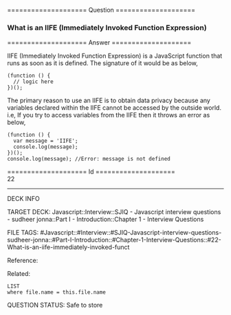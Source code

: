 ==================== Question ====================  

### What is an IIFE (Immediately Invoked Function Expression)  

==================== Answer ====================  

IIFE (Immediately Invoked Function Expression) is a JavaScript function that runs as soon as it is defined. The signature of it would be as below,

<!-- codeblock-start -->
<pre><code class="hljs language-javascript">(<span class="hljs-keyword">function</span> (<span class="hljs-params"></span>) {
  <span class="hljs-comment">// logic here</span>
})();
</code></pre>
<!-- codeblock-end -->

The primary reason to use an IIFE is to obtain data privacy because any variables declared within the IIFE cannot be accessed by the outside world. i.e, If you try to access variables from the IIFE then it throws an error as below,

<!-- codeblock-start -->
<pre><code class="hljs language-javascript">(<span class="hljs-keyword">function</span> (<span class="hljs-params"></span>) {
  <span class="hljs-keyword">var</span> message = <span class="hljs-string">'IIFE'</span>;
  <span class="hljs-variable language_">console</span>.<span class="hljs-title function_">log</span>(message);
})();
<span class="hljs-variable language_">console</span>.<span class="hljs-title function_">log</span>(message); <span class="hljs-comment">//Error: message is not defined</span>
</code></pre>
<!-- codeblock-end -->

==================== Id ====================  
22

---

DECK INFO

TARGET DECK: Javascript::Interview::SJIQ - Javascript interview questions - sudheer jonna::Part I - Introduction::Chapter 1 - Interview Questions

FILE TAGS: #Javascript::#Interview::#SJIQ-Javascript-interview-questions-sudheer-jonna::#Part-I-Introduction::#Chapter-1-Interview-Questions::#22-What-is-an-iife-immediately-invoked-funct

Reference:

Related:

```dataview
LIST
where file.name = this.file.name
```

QUESTION STATUS: Safe to store
